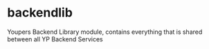 backendlib
==========

Youpers Backend Library module, contains everything that is shared between all YP Backend Services